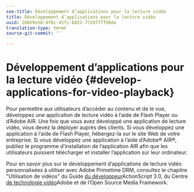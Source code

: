 ```yaml
---
seo-title: Développement d’applications pour la lecture vidéo
title: Développement d’applications pour la lecture vidéo
uuid: 266b9e58-4f0c-45fc-b022-772d777f98de
translation-type: tm+mt
source-git-commit: ''

---
```



# Développement d’applications pour la lecture vidéo {#develop-applications-for-video-playback}

Pour permettre aux utilisateurs d’accéder au contenu et de le vue, développez une application de lecture vidéo à l’aide de Flash Player ou d’Adobe AIR. Une fois que vous avez développé une application de lecture vidéo, vous devez la déployer auprès des clients. Si vous développez une application à l’aide de Flash Player, hébergez-la sur le site Web de votre entreprise. Si vous développez une application à l’aide d’Adobe® AIR®, publiez le programme d’installation de l’application AIR afin que les utilisateurs puissent télécharger et installer l’application sur leur ordinateur.

Pour en savoir plus sur le développement d’applications de lecture vidéo personnalisées à utiliser avec Adobe Primetime DRM, consultez le chapitre &quot;Utilisation de vidéos&quot; du Guide [du développeur](https://help.adobe.com/en_US/as3/dev/WS9936fa0d5984e93b3f4f38ec1272a447844-8000.html)ActionScript 3.0, du Centre [de technologie vidéo](https://www.adobe.com/devnet/video/)Adobe et de l’Open Source Media Framework.